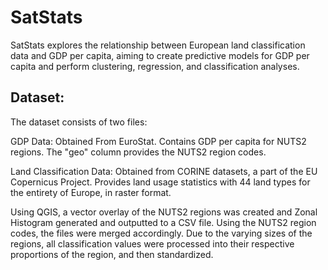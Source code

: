 # SatStats
SatStats explores the relationship between European land classification data and GDP per capita, aiming to create predictive models for GDP per capita and perform clustering, regression, and classification analyses.

## Dataset: 
The dataset consists of two files:

GDP Data: Obtained From EuroStat. Contains GDP per capita for NUTS2 regions. The "geo" column provides the NUTS2 region codes.

Land Classification Data: Obtained from CORINE datasets, a part of the EU Copernicus Project. Provides land usage statistics with 44 land types for the entirety of Europe, in raster format.

Using QGIS, a vector overlay of the NUTS2 regions was created and Zonal Histogram generated and outputted to a CSV file. Using the NUTS2 region codes, the files were merged accordingly. Due to the varying sizes of the regions, all classification values were processed into their respective proportions of the region, and then standardized.
